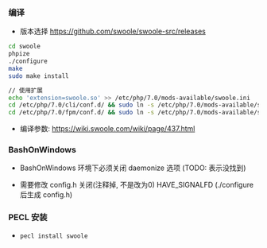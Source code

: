 ### 编译
* 版本选择 https://github.com/swoole/swoole-src/releases
```sh
cd swoole
phpize
./configure
make
sudo make install

// 使用扩展
echo 'extension=swoole.so' >> /etc/php/7.0/mods-available/swoole.ini
cd /etc/php/7.0/cli/conf.d/ && sudo ln -s /etc/php/7.0/mods-available/swoole.ini 20-swoole.ini
cd /etc/php/7.0/fpm/conf.d/ && sudo ln -s /etc/php/7.0/mods-available/swoole.ini 20-swoole.ini
```

* 编译参数: https://wiki.swoole.com/wiki/page/437.html

### BashOnWindows
* BashOnWindows 环境下必须关闭 daemonize 选项 (TODO: 表示没找到)

* 需要修改 config.h 关闭(注释掉, 不是改为0) HAVE_SIGNALFD (./configure 后生成 config.h)


### PECL 安装
* `pecl install swoole`
